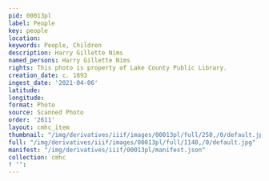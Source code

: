 ```yaml
---
pid: 00013pl
label: People
key: people
location: 
keywords: People, Children
description: Harry Gillette Nims
named_persons: Harry Gillette Nims
rights: This photo is property of Lake County Public Library.
creation_date: c. 1893
ingest_date: '2021-04-06'
latitude: 
longitude: 
format: Photo
source: Scanned Photo
order: '2611'
layout: cmhc_item
thumbnail: "/img/derivatives/iiif/images/00013pl/full/250,/0/default.jpg"
full: "/img/derivatives/iiif/images/00013pl/full/1140,/0/default.jpg"
manifest: "/img/derivatives/iiif/00013pl/manifest.json"
collection: cmhc
! '': 
---
```

